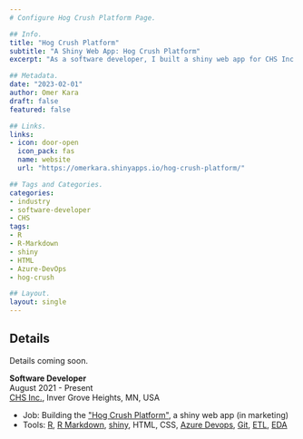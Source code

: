 ```yaml
---
# Configure Hog Crush Platform Page.

## Info.
title: "Hog Crush Platform"
subtitle: "A Shiny Web App: Hog Crush Platform"
excerpt: "As a software developer, I built a shiny web app for CHS Inc. hedging customers." ## Shown on the Industry Main Page, but does not shown on the Industry Page.

## Metadata.
date: "2023-02-01"
author: Omer Kara
draft: false
featured: false

## Links.
links:
- icon: door-open
  icon_pack: fas
  name: website
  url: "https://omerkara.shinyapps.io/hog-crush-platform/"

## Tags and Categories.
categories:
- industry
- software-developer
- CHS
tags:
- R
- R-Markdown
- shiny
- HTML
- Azure-DevOps
- hog-crush

## Layout.
layout: single
---
```




## Details
Details coming soon.

**Software Developer**
&emsp; &emsp; &emsp; &emsp; &emsp; &emsp; &emsp; &emsp; &emsp; &emsp; &emsp; &emsp; &emsp; &emsp; &emsp; &emsp; &emsp; &emsp; &emsp; 
August 2021 - Present  
[CHS Inc.](https://www.chsinc.com/), Inver Grove Heights, MN, USA
- Job: Building the ["Hog Crush Platform"](https://omerkara.shinyapps.io/hog-crush-platform/), a shiny web app (in marketing)
- Tools: [R](http://www.r-project.org/), [R Markdown](http://rmarkdown.rstudio.com/), [shiny](https://shiny.rstudio.com/), HTML, CSS, [Azure Devops](https://azure.microsoft.com/en-us/products/devops/), [Git](https://git-scm.com/), [ETL](https://en.wikipedia.org/wiki/Extract,_transform,_load), [EDA](https://en.wikipedia.org/wiki/Exploratory_data_analysis)
